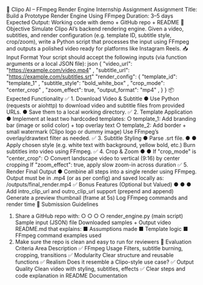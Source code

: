 🚀 Clipo AI – FFmpeg Render Engine Internship
Assignment
Assignment Title: Build a Prototype Render Engine Using FFmpeg
Duration: 3–5 days
Expected Output: Working code with demo + GitHub repo + README
🎯 Objective
Simulate Clipo AI’s backend rendering engine. Given a video, subtitles, and render
configuration (e.g. template ID, subtitle style, crop/zoom), write a Python script that
processes the input using FFmpeg and outputs a polished video ready for platforms like
Instagram Reels.
📥 Input Format
Your script should accept the following inputs (via function arguments or a local JSON file):
json
{
"video_url": "https://example.com/video.mp4"
,
"subtitle_url": "https://example.com/subtitles.srt"
"render_config": {
"template_id": "template_1"
,
"subtitle_style": "bold_white_box"
,
"crop_mode": "center_crop"
,
"zoom_effect": true,
"output_format": "mp4"
,
}
}
📦 Expected Functionality
✅ 1. Download Video & Subtitle
●
Use Python (requests or aiohttp) to download video and subtitle files from
provided URLs.
●
Save them to a local working directory.
✅ 2. Template Application
●
Implement at least two hardcoded templates:
○
template_1: Add branding bar (image or solid color) + top overlay text
○
template_2: Add border + small watermark (Clipo logo or dummy image)
Use FFmpeg’s overlay/drawtext filter as needed.
✅ 3. Subtitle Styling
●
Parse .srt file.
●
●
Apply chosen style (e.g. white text with background, yellow bold, etc.)
Burn subtitles into video using FFmpeg.
✅ 4. Crop & Zoom
●
●
If "crop_mode" is "center_crop":
○
Convert landscape video to vertical (9:16) by center cropping
If "zoom_effect": true, apply slow zoom-in across duration
✅ 5. Render Final Output
●
Combine all steps into a single render using FFmpeg.
Output must be in .mp4 (or as per config) and saved locally as:
/outputs/final_render.mp4
✅ Bonus Features (Optional but Valued)
●
●
●
Add intro_clip_url and outro_clip_url support (prepend and append)
Generate a preview thumbnail (frame at 5s)
Log FFmpeg commands and render time
📂 Submission Guidelines
1. Share a GitHub repo with:
○
○
○
○
render_engine.py (main script)
Sample input (JSON) file
Downloaded samples + Output video
README.md that explains:
■ Assumptions made
■ Template logic
■ FFmpeg command examples used
2. Make sure the repo is clean and easy to run for reviewers
🏁 Evaluation Criteria
Area Description
✅ FFmpeg
Usage
Filters, subtitle burning, cropping, transitions
✅ Modularity Clear structure and reusable functions
✅ Realism Does it resemble a Clipo-style use case?
✅ Output Quality Clean video with styling, subtitles, effects
✅
Clear steps and code explanation in README
Documentation